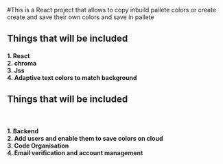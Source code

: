 #This is a React project that allows to copy inbuild pallete colors or create create and save their own colors and save in pallete<br>

<h2>Things that will be included</h2>
<h4>
1. React<br>
2. chroma<br>
3. Jss<br>
4. Adaptive text colors to match background<br>
</h4>
<h2>Things that will be included</h2><br>
<h4>
1. Backend<br>
2. Add users and enable them to save colors on cloud<br>
3. Code Organisation<br>
4. Email verification and account management<br>
</h4>
